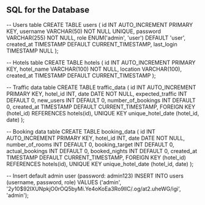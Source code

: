 ## SQL for the Database ##

-- Users table
CREATE TABLE users (
    id INT AUTO_INCREMENT PRIMARY KEY,
    username VARCHAR(50) NOT NULL UNIQUE,
    password VARCHAR(255) NOT NULL,
    role ENUM('admin', 'user') DEFAULT 'user',
    created_at TIMESTAMP DEFAULT CURRENT_TIMESTAMP,
    last_login TIMESTAMP NULL
);

-- Hotels table
CREATE TABLE hotels (
    id INT AUTO_INCREMENT PRIMARY KEY,
    hotel_name VARCHAR(100) NOT NULL,
    location VARCHAR(100),
    created_at TIMESTAMP DEFAULT CURRENT_TIMESTAMP
);

-- Traffic data table
CREATE TABLE traffic_data (
    id INT AUTO_INCREMENT PRIMARY KEY,
    hotel_id INT,
    date DATE NOT NULL,
    expected_traffic INT DEFAULT 0,
    new_users INT DEFAULT 0,
    number_of_bookings INT DEFAULT 0,
    created_at TIMESTAMP DEFAULT CURRENT_TIMESTAMP,
    FOREIGN KEY (hotel_id) REFERENCES hotels(id),
    UNIQUE KEY unique_hotel_date (hotel_id, date)
);

-- Booking data table
CREATE TABLE booking_data (
    id INT AUTO_INCREMENT PRIMARY KEY,
    hotel_id INT,
    date DATE NOT NULL,
    number_of_rooms INT DEFAULT 0,
    booking_target INT DEFAULT 0,
    actual_bookings INT DEFAULT 0,
    booked_nights INT DEFAULT 0,
    created_at TIMESTAMP DEFAULT CURRENT_TIMESTAMP,
    FOREIGN KEY (hotel_id) REFERENCES hotels(id),
    UNIQUE KEY unique_hotel_date (hotel_id, date)
);

-- Insert default admin user (password: admin123)
INSERT INTO users (username, password, role) 
VALUES ('admin', '$2y$10$92IXUNpkjO0rOQ5byMi.Ye4oKoEa3Ro9llC/.og/at2.uheWG/igi', 'admin');
